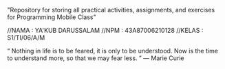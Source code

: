 "Repository for storing all practical activities, assignments, and exercises for Programming Mobile Class"

//NAMA : YA'KUB DARUSSALAM
//NPM : 43A87006210128
//KELAS : S1/TI/06/A/M

“ Nothing in life is to be feared, it is only to be understood. Now is the time to understand more, so that we may fear less. ” — Marie Curie
